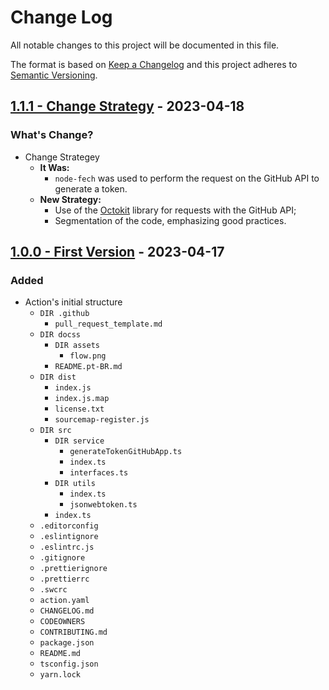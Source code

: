 # Change Log

All notable changes to this project will be documented in this file.

The format is based on [Keep a Changelog](http://keepachangelog.com/) and this project adheres to [Semantic Versioning](http://semver.org/).

## [1.1.1 - Change Strategy](https://github.com/padupe/action-generate-token-github-app/releases/tag/1.0.1) - 2023-04-18

### What's Change?

- Change Strategey
  - **It Was:**
    - `node-fech` was used to perform the request on the GitHub API to generate a token.
  - **New Strategy:**
    - Use of the [Octokit](https://www.npmjs.com/package/@octokit/core) library for requests with the GitHub API;
    - Segmentation of the code, emphasizing good practices.

## [1.0.0 - First Version](https://github.com/padupe/action-generate-token-github-app/releases/tag/1.0.0) - 2023-04-17

### Added

- Action's initial structure
    - `DIR .github`
      - `pull_request_template.md`
    - `DIR docss`
      - `DIR assets`
        - `flow.png`
      - `README.pt-BR.md`
    - `DIR dist`
      - `index.js`
      - `index.js.map`
      - `license.txt`
      - `sourcemap-register.js`
    - `DIR src`
      - `DIR service`
        - `generateTokenGitHubApp.ts`
        - `index.ts`
        - `interfaces.ts`
      - `DIR utils`
        - `index.ts`
        - `jsonwebtoken.ts`
      - `index.ts`
    - `.editorconfig`
    - `.eslintignore`
    - `.eslintrc.js`
    - `.gitignore`
    - `.prettierignore`
    - `.prettierrc`
    - `.swcrc`
    - `action.yaml`
    - `CHANGELOG.md`
    - `CODEOWNERS`
    - `CONTRIBUTING.md`
    - `package.json`
    - `README.md`
    - `tsconfig.json`
    - `yarn.lock`
